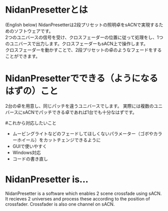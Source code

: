 # NidanPresetterとは  
(English below)
NidanPresetterは2段プリセットの照明卓をsACNで実現するためのソフトウェアです。  
2つのユニバースの信号を受け、クロスフェーダーの位置に従って処理をし、1つのユニバースで出力します。クロスフェーダーもsACN上で操作します。  
クロスフェーダーを動かすことで、2段プリセットの卓のようなフェードをすることができます。

# NidanPresetterでできる（ようになるはずの）こと  
2台の卓を用意し、同じパッチを違うユニバースでします。
実際には複数のユニバースにsACNでパッチできる卓であれば1台でも十分なはずです。  

#これから対応したいこと
- ムービングライトなどのフェードしてほしくないパラメーター（ゴボやカラーホイール）をカットチェンジできるように
- GUIで使いやすく
- Windows対応
- コードの書き直し

# NidanPresetter is...  
NidanPresetter is a software which enables 2 scene crossfade using sACN.  
It recieves 2 universes and process these according to the position of crossfader. Crossfader is also one channel on sACN.
